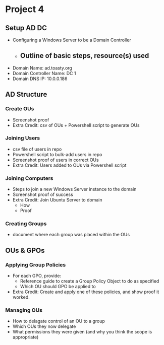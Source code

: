 # Project 4


## Setup AD DC
- Configuring a Windows Server to be a Domain Controller
  - Outline of basic steps, resource(s) used
    - 
- Domain Name: ad.toasty.org
- Domain Controller Name: DC 1
- Domain DNS IP: 10.0.0.186

## AD Structure

### Create OUs

- Screenshot proof
- Extra Credit: csv of OUs + Powershell script to generate OUs

### Joining Users

- csv file of users in repo
- Powershell script to bulk-add users in repo
- Screenshot proof of users in correct OUs
- Extra Credit: Users added to OUs via Powershell script

### Joining Computers

- Steps to join a new Windows Server instance to the domain
- Screenshot proof of success
- Extra Credit: Join Ubuntu Server to domain
  - How
  - Proof

### Creating Groups

- document where each group was placed within the OUs

## OUs & GPOs

### Applying Group Policies

- For each GPO, provide:
  - Reference guide to create a Group Policy Object to do as specified
  - Which OU should GPO be applied to
- Extra Credit: Create and apply one of these policies, and show proof it worked.

### Managing OUs 
- How to delagate control of an OU to a group
- Which OUs they now delegate
- What permissions they were given (and why you think the scope is appropriate)